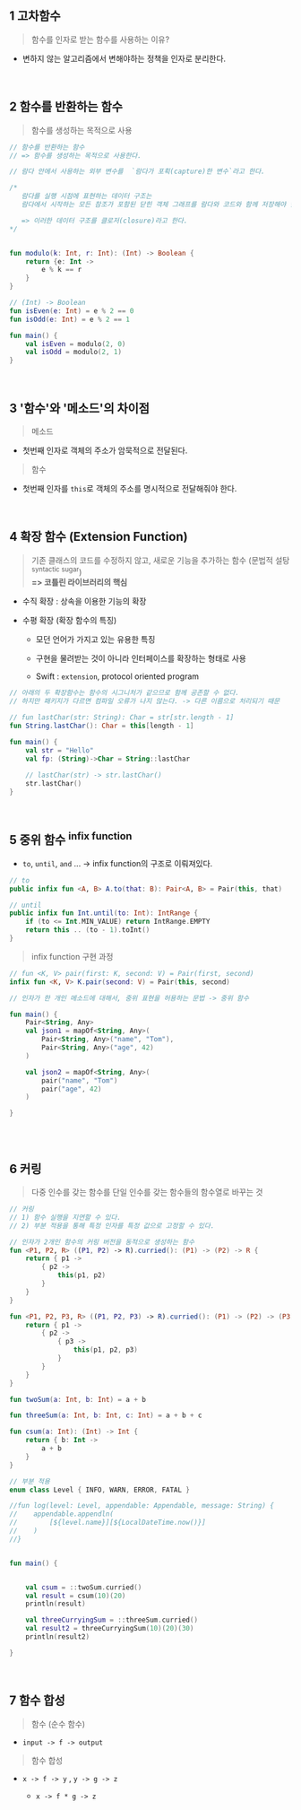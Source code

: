 ## 1 고차함수

> 함수를 인자로 받는 함수를 사용하는 이유?

- 변하지 않는 알고리즘에서 변해야하는 정책을 인자로 분리한다.

<br>

## 2 함수를 반환하는 함수

> 함수를 생성하는 목적으로 사용

```kotlin
// 함수를 반환하는 함수
// => 함수를 생성하는 목적으로 사용한다.

// 람다 안에서 사용하는 외부 변수를  `람다가 포획(capture)한 변수`라고 한다.

/* 
   람다를 실행 시점에 표현하는 데이터 구조는
   람다에서 시작하는 모든 참조가 포함된 닫힌 객체 그래프를 람다와 코드와 함께 저장해야 한다.

   => 이러한 데이터 구조를 클로저(closure)라고 한다.
*/


fun modulo(k: Int, r: Int): (Int) -> Boolean {
    return {e: Int ->
        e % k == r
    }
}

// (Int) -> Boolean
fun isEven(e: Int) = e % 2 == 0
fun isOdd(e: Int) = e % 2 == 1

fun main() {
    val isEven = modulo(2, 0)
    val isOdd = modulo(2, 1)
}
```

<br>

## 3 '함수'와 '메소드'의 차이점

> 메소드 

- 첫번째 인자로 객체의 주소가 암묵적으로 전달된다.


> 함수

- 첫번째 인자를 `this`로 객체의 주소를 명시적으로 전달해줘야 한다.

<br>

## 4 확장 함수 (Extension Function)

> 기존 클래스의 코드를 수정하지 않고, 새로운 기능을 추가하는 함수 (문법적 설탕 <sup>syntactic sugar</sup>) <br> **=> 코틀린 라이브러리의 핵심**

- 수직 확장 : 상속을 이용한 기능의 확장

- 수평 확장  (확장 함수의 특징)

  - 모던 언어가 가지고 있는 유용한 특징

  - 구현을 물려받는 것이 아니라 인터페이스를 확장하는 형태로 사용

  - Swift : `extension`, protocol oriented program
 

```kotlin
// 아래의 두 확장함수는 함수의 시그니처가 같으므로 함께 공존할 수 없다.
// 하지만 패키지가 다르면 컴파일 오류가 나지 않는다. -> 다른 이름으로 처리되기 때문

// fun lastChar(str: String): Char = str[str.length - 1]
fun String.lastChar(): Char = this[length - 1]

fun main() {
    val str = "Hello"
    val fp: (String)->Char = String::lastChar
    
    // lastChar(str) -> str.lastChar()
    str.lastChar()
}
```

<br>

## 5 중위 함수 <sup> infix function</sup>

- `to`, `until`, `and` ... -> infix function의 구조로 이뤄져있다.

```kotlin
// to
public infix fun <A, B> A.to(that: B): Pair<A, B> = Pair(this, that)

// until
public infix fun Int.until(to: Int): IntRange {
    if (to <= Int.MIN_VALUE) return IntRange.EMPTY
    return this .. (to - 1).toInt()
}
```

> infix function 구현 과정

```kotlin
// fun <K, V> pair(first: K, second: V) = Pair(first, second)
infix fun <K, V> K.pair(second: V) = Pair(this, second)

// 인자가 한 개인 메소드에 대해서, 중위 표현을 허용하는 문법 -> 중위 함수

fun main() {
    Pair<String, Any>
    val json1 = mapOf<String, Any>(
        Pair<String, Any>("name", "Tom"),
        Pair<String, Any>("age", 42)
    )

    val json2 = mapOf<String, Any>(
        pair("name", "Tom")
        pair("age", 42)
    )

}



```

<br>

## 6 커링

> 다중 인수를 갖는 함수를 단일 인수를 갖는 함수들의 함수열로 바꾸는 것

```kotlin
// 커링
// 1) 함수 실행을 지연할 수 있다.
// 2) 부분 적용을 통해 특정 인자를 특정 값으로 고정할 수 있다.

// 인자가 2개인 함수의 커링 버전을 동적으로 생성하는 함수
fun <P1, P2, R> ((P1, P2) -> R).curried(): (P1) -> (P2) -> R {
    return { p1 ->
        { p2 ->
            this(p1, p2)
        }
    }
}

fun <P1, P2, P3, R> ((P1, P2, P3) -> R).curried(): (P1) -> (P2) -> (P3) -> R {
    return { p1 ->
        { p2 ->
            { p3 ->
                this(p1, p2, p3)
            }
        }
    }
}

fun twoSum(a: Int, b: Int) = a + b

fun threeSum(a: Int, b: Int, c: Int) = a + b + c

fun csum(a: Int): (Int) -> Int {
    return { b: Int ->
        a + b
    }
}

// 부분 적용
enum class Level { INFO, WARN, ERROR, FATAL }

//fun log(level: Level, appendable: Appendable, message: String) {
//    appendable.appendln(
//        [${level.name}][${LocalDateTime.now()}]
//    )
//}


fun main() {


    val csum = ::twoSum.curried()
    val result = csum(10)(20)
    println(result)

    val threeCurryingSum = ::threeSum.curried()
    val result2 = threeCurryingSum(10)(20)(30)
    println(result2)

}
```

<br>

## 7 함수 합성

> 함수 (순수 함수)

- `input -> f -> output`

> 함수 합성

- `x -> f -> y` , `y -> g -> z`

  - `x -> f * g -> z`
